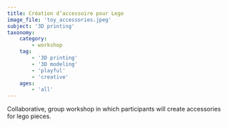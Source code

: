 ```yaml
---
title: Création d’accessoire pour Lego
image_file: 'toy_accessories.jpeg'
subject: '3D printing'
taxonomy:
    category:
        - workshop
    tag:
        - '3D printing'
        - '3D modeling'
        - 'playful'
        - 'creative'
    ages:
        - 'all'
---
```

Collaborative, group workshop in which participants will create accessories for lego pieces.
